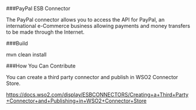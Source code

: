 ###PayPal ESB Connector

The PayPal connector allows you to access the API for PayPal, an international e-Commerce business allowing payments and money transfers to be made through the Internet.

###Build

mvn clean install

###How You Can Contribute

You can create a third party connector and publish in WSO2 Connector Store.

https://docs.wso2.com/display/ESBCONNECTORS/Creating+a+Third+Party+Connector+and+Publishing+in+WSO2+Connector+Store